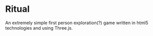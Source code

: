 # Ritual
An extremely simple first person exploration(?) game written in html5 technologies and using Three.js.
